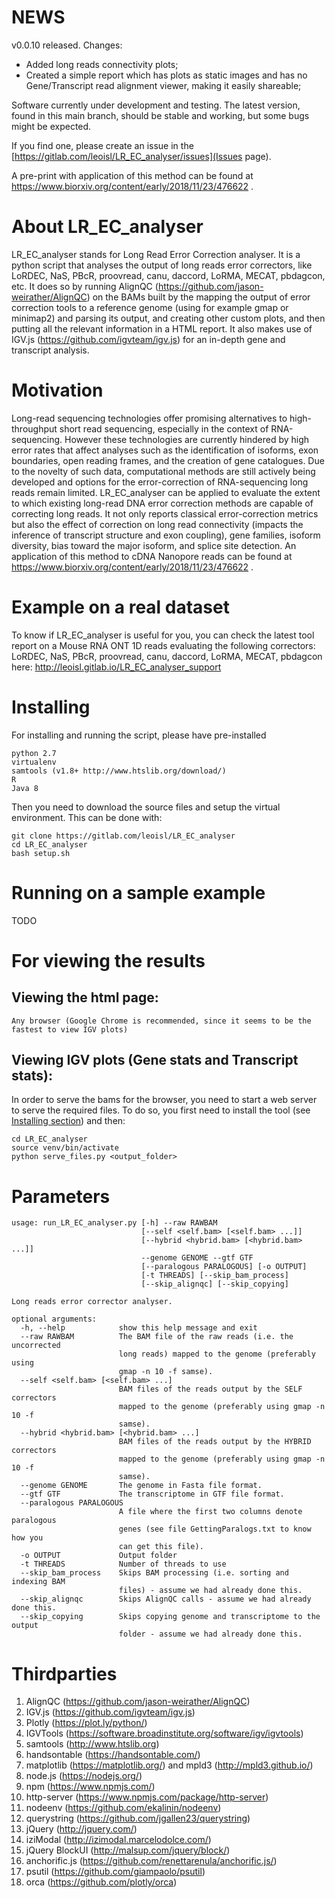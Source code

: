 # NEWS

v0.0.10 released. Changes:
* Added long reads connectivity plots;
* Created a simple report which has plots as static images and has no Gene/Transcript read alignment viewer, making it easily shareable;

Software currently under development and testing. The latest version, found in this main branch, should be stable and working, but some bugs might be expected.

If you find one, please create an issue in the [https://gitlab.com/leoisl/LR_EC_analyser/issues](Issues page).

A pre-print with application of this method can be found at https://www.biorxiv.org/content/early/2018/11/23/476622 .

# About LR_EC_analyser
LR_EC_analyser stands for Long Read Error Correction analyser. It is a python script that analyses the output of
long reads error correctors, like LoRDEC, NaS, PBcR, proovread, canu, daccord, LoRMA, MECAT, pbdagcon, etc. It does so by
running AlignQC (https://github.com/jason-weirather/AlignQC) on the BAMs built by the mapping the output of error correction
tools to a reference genome (using for example gmap or minimap2) and parsing its output, and creating other custom plots, and then putting all the relevant information
in a HTML report. It also makes use of IGV.js (https://github.com/igvteam/igv.js) for an in-depth gene and transcript analysis.

# Motivation
Long-read sequencing technologies offer promising alternatives to high-throughput short read sequencing,
especially in the context of RNA-sequencing.
However these technologies are currently hindered by high error rates that affect analyses such as the identification of isoforms,
exon boundaries, open reading frames, and the creation of gene catalogues. Due to the novelty of such data,
computational methods are still actively being developed and options for the error-correction of RNA-sequencing long reads remain limited.
LR_EC_analyser can be applied to evaluate the extent to which existing long-read DNA error correction methods are capable of correcting
long reads.
It not only reports classical error-correction metrics but also the effect of correction on long read connectivity (impacts the inference of transcript structure and exon coupling),
gene families, isoform diversity, bias toward the major isoform, and splice site detection.
An application of this method to cDNA Nanopore reads can be found at https://www.biorxiv.org/content/early/2018/11/23/476622 .

# Example on a real dataset
To know if LR_EC_analyser is useful for you, you can check the latest tool report on a Mouse RNA ONT 1D reads evaluating the following correctors:
LoRDEC, NaS, PBcR, proovread, canu, daccord, LoRMA, MECAT, pbdagcon here: http://leoisl.gitlab.io/LR_EC_analyser_support

# Installing

For installing and running the script, please have pre-installed
```
python 2.7
virtualenv
samtools (v1.8+ http://www.htslib.org/download/)
R
Java 8
```

Then you need to download the source files and setup the virtual environment. This can be done with:
```
git clone https://gitlab.com/leoisl/LR_EC_analyser
cd LR_EC_analyser
bash setup.sh
```


# Running on a sample example

TODO

# For viewing the results
## Viewing the html page:
    Any browser (Google Chrome is recommended, since it seems to be the fastest to view IGV plots)
## Viewing IGV plots (Gene stats and Transcript stats):
In order to serve the bams for the browser, you need to start a web server to serve the required files. To do so, you first need to install the tool (see [Installing section](#installing)) and then:
```
cd LR_EC_analyser
source venv/bin/activate
python serve_files.py <output_folder>
```

# Parameters
```
usage: run_LR_EC_analyser.py [-h] --raw RAWBAM
                             [--self <self.bam> [<self.bam> ...]]
                             [--hybrid <hybrid.bam> [<hybrid.bam> ...]]
                             --genome GENOME --gtf GTF
                             [--paralogous PARALOGOUS] [-o OUTPUT]
                             [-t THREADS] [--skip_bam_process]
                             [--skip_alignqc] [--skip_copying]

Long reads error corrector analyser.

optional arguments:
  -h, --help            show this help message and exit
  --raw RAWBAM          The BAM file of the raw reads (i.e. the uncorrected
                        long reads) mapped to the genome (preferably using
                        gmap -n 10 -f samse).
  --self <self.bam> [<self.bam> ...]
                        BAM files of the reads output by the SELF correctors
                        mapped to the genome (preferably using gmap -n 10 -f
                        samse).
  --hybrid <hybrid.bam> [<hybrid.bam> ...]
                        BAM files of the reads output by the HYBRID correctors
                        mapped to the genome (preferably using gmap -n 10 -f
                        samse).
  --genome GENOME       The genome in Fasta file format.
  --gtf GTF             The transcriptome in GTF file format.
  --paralogous PARALOGOUS
                        A file where the first two columns denote paralogous
                        genes (see file GettingParalogs.txt to know how you
                        can get this file).
  -o OUTPUT             Output folder
  -t THREADS            Number of threads to use
  --skip_bam_process    Skips BAM processing (i.e. sorting and indexing BAM
                        files) - assume we had already done this.
  --skip_alignqc        Skips AlignQC calls - assume we had already done this.
  --skip_copying        Skips copying genome and transcriptome to the output
                        folder - assume we had already done this.
```

# Thirdparties
1. AlignQC (https://github.com/jason-weirather/AlignQC)
2. IGV.js (https://github.com/igvteam/igv.js)
3. Plotly (https://plot.ly/python/)
4. IGVTools (https://software.broadinstitute.org/software/igv/igvtools)
5. samtools (http://www.htslib.org)
6. handsontable (https://handsontable.com/)
7. matplotlib (https://matplotlib.org/) and mpld3 (http://mpld3.github.io/)
8. node.js (https://nodejs.org/)
9. npm (https://www.npmjs.com/)
10. http-server (https://www.npmjs.com/package/http-server)
11. nodeenv (https://github.com/ekalinin/nodeenv)
12. querystring (https://github.com/jgallen23/querystring)
13. jQuery (http://jquery.com/)
14. iziModal (http://izimodal.marcelodolce.com/)
15. jQuery BlockUI (http://malsup.com/jquery/block/)
16. anchorific.js (https://github.com/renettarenula/anchorific.js/)
17. psutil (https://github.com/giampaolo/psutil)
18. orca (https://github.com/plotly/orca)